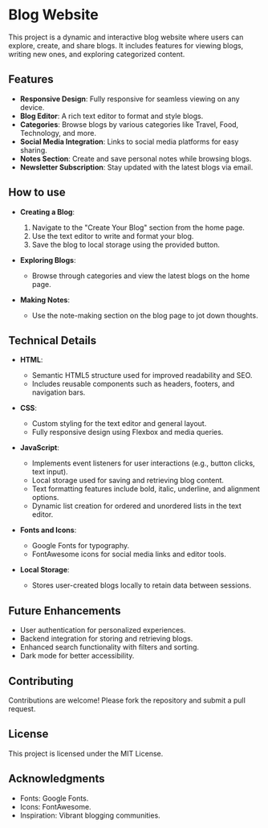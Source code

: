 # Blog Website

This project is a dynamic and interactive blog website where users can explore, create, and share blogs. It includes features for viewing blogs, writing new ones, and exploring categorized content.

## Features

- **Responsive Design**: Fully responsive for seamless viewing on any device.
- **Blog Editor**: A rich text editor to format and style blogs.
- **Categories**: Browse blogs by various categories like Travel, Food, Technology, and more.
- **Social Media Integration**: Links to social media platforms for easy sharing.
- **Notes Section**: Create and save personal notes while browsing blogs.
- **Newsletter Subscription**: Stay updated with the latest blogs via email.

## How to use

- **Creating a Blog**:
  1. Navigate to the "Create Your Blog" section from the home page.
  2. Use the text editor to write and format your blog.
  3. Save the blog to local storage using the provided button.
  
- **Exploring Blogs**:
  - Browse through categories and view the latest blogs on the home page.

- **Making Notes**:
  - Use the note-making section on the blog page to jot down thoughts.

## Technical Details

- **HTML**:
  - Semantic HTML5 structure used for improved readability and SEO.
  - Includes reusable components such as headers, footers, and navigation bars.

- **CSS**:
  - Custom styling for the text editor and general layout.
  - Fully responsive design using Flexbox and media queries.

- **JavaScript**:
  - Implements event listeners for user interactions (e.g., button clicks, text input).
  - Local storage used for saving and retrieving blog content.
  - Text formatting features include bold, italic, underline, and alignment options.
  - Dynamic list creation for ordered and unordered lists in the text editor.

- **Fonts and Icons**:
  - Google Fonts for typography.
  - FontAwesome icons for social media links and editor tools.

- **Local Storage**:
  - Stores user-created blogs locally to retain data between sessions.

## Future Enhancements

- User authentication for personalized experiences.
- Backend integration for storing and retrieving blogs.
- Enhanced search functionality with filters and sorting.
- Dark mode for better accessibility.

## Contributing

Contributions are welcome! Please fork the repository and submit a pull request.

## License

This project is licensed under the MIT License.

## Acknowledgments

- Fonts: Google Fonts.
- Icons: FontAwesome.
- Inspiration: Vibrant blogging communities.
